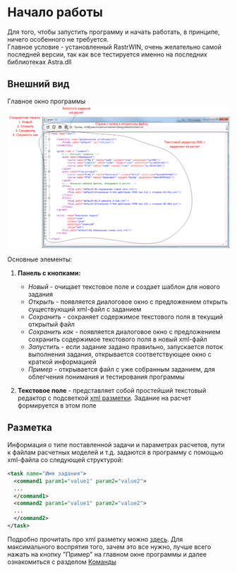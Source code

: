 # Начало работы

Для того, чтобы запустить программу и начать работать, в принципе, ничего особенного не требуется.
<br>Главное условие - установленный RastrWIN, очень желательно самой последней версии, так как все тестируется именно на последних библиотеках Astra.dll

## Внешний вид
Главное окно программы
![](img/interface.png)

Основные элементы:

1. **Панель с кнопками:**
   + *Новый* - очищает текстовое поле и создает шаблон для нового задания
   + *Открыть* - появляется диалоговое окно с предложением открыть существующий xml-файл с заданием
   + *Сохранить* - сохраняет содержимое текстового поля в текущий открытый файл
   + *Сохранить как* - появляется диалоговое окно с предложением сохранить содержимое текстового поля в новый xml-файл
   + *Запустить* - если задание задано правильно, запускается поток выполнения задания, открывается соответствующее окно с краткой информацией
   + *Пример* - открывается файл с уже собранным заданием, для облегчения понимания и тестирования программы
   
1. **Текстовое поле** - представляет собой простейший текстовый редактор с подсветкой [xml разметки](https://ru.wikipedia.org/wiki/XML). Задание на расчет формируется в этом поле

## Разметка
Информация о типе поставленной задачи и параметрах расчетов, пути к файлам расчетных моделей и т.д. задаются в программу с помощью xml-файла со следующей структурой:
```xml
<task name="Имя задания">
  <command1 param1="value1" param2="value2">
  ...
  </command1>
  <command2 param1="value1" param2="value2">
  ...
  </command2>
</task>
```

Подробно прочитать про xml разметку можно [здесь](https://ru.wikipedia.org/wiki/XML). Для максимального воспрятия того, зачем это все нужно, лучше всего нажать на кнопку "Пример" на главном окне программы и далее ознакомиться с разделом [Команды](commands.md)
